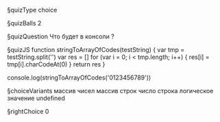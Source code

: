 §quizType
choice

§quizBalls
2

§quizQuestion
Что будет в консоли ?



§quizJS
function stringToArrayOfCodes(testString) {
  var tmp = testString.split('')
  var res = []
  for (var i = 0; i < tmp.length; i++) {
    res[i] = tmp[i].charCodeAt(0)
  }
  return res
}

console.log(stringToArrayOfCodes('0123456789'))



§choiceVariants
массив чисел
массив строк
число
строка
логическое значение
undefined


§rightChoice
0
